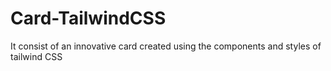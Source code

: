 ﻿# Card-TailwindCSS
 It consist of an innovative card created using the components and styles of tailwind CSS
